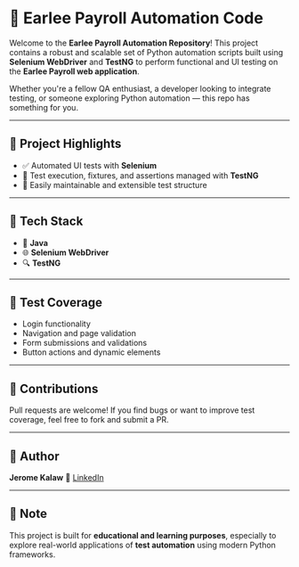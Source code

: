 # 🤖 Earlee Payroll Automation Code

Welcome to the **Earlee Payroll Automation Repository**!
This project contains a robust and scalable set of Python automation scripts built using **Selenium WebDriver** and **TestNG** to perform functional and UI testing on the **Earlee Payroll web application**.

Whether you're a fellow QA enthusiast, a developer looking to integrate testing, or someone exploring Python automation — this repo has something for you.

---

## 🚀 Project Highlights

* ✅ Automated UI tests with **Selenium**
* 🧪 Test execution, fixtures, and assertions managed with **TestNG**
* 🔄 Easily maintainable and extensible test structure

---

## 🧰 Tech Stack

* 🐍 **Java**
* 🌐 **Selenium WebDriver**
* 🔍 **TestNG**

---

## 📸 Test Coverage

* Login functionality
* Navigation and page validation
* Form submissions and validations
* Button actions and dynamic elements

---

## 🙌 Contributions

Pull requests are welcome! If you find bugs or want to improve test coverage, feel free to fork and submit a PR.

---

## 👤 Author

**Jerome Kalaw**
📇 [LinkedIn](www.linkedin.com/in/kalawjerome)

---

## 📌 Note

This project is built for **educational and learning purposes**, especially to explore real-world applications of **test automation** using modern Python frameworks.
